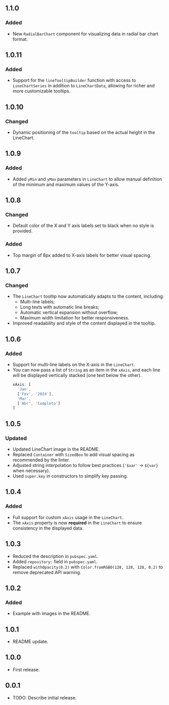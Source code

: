 ## 1.1.0

### Added

- New `RadialBarChart` component for visualizing data in radial bar chart format.

## 1.0.11

### Added

- Support for the `lineTooltipBuilder` function with access to `LineChartSeries` in addition to `LineChartData`, allowing for richer and more customizable tooltips.

## 1.0.10

### Changed

- Dynamic positioning of the `tooltip` based on the actual height in the LineChart.

## 1.0.9

### Added

- Added `yMin` and `yMax` parameters in `LineChart` to allow manual definition of the minimum and maximum values of the Y-axis.

## 1.0.8

### Changed

- Default color of the X and Y axis labels set to black when no style is provided.

### Added

- Top margin of 8px added to X-axis labels for better visual spacing.

## 1.0.7

### Changed

- The `LineChart` tooltip now automatically adapts to the content, including:
  - Multi-line labels;
  - Long texts with automatic line breaks;
  - Automatic vertical expansion without overflow;
  - Maximum width limitation for better responsiveness.
- Improved readability and style of the content displayed in the tooltip.

## 1.0.6

### Added

- Support for multi-line labels on the X-axis in the `LineChart`.
- You can now pass a list of `String` as an item in the `xAxis`, and each line will be displayed vertically stacked (one text below the other).
  ```dart
  xAxis: [
    'Jan',
    ['Fev', '2024'],
    'Mar',
    ['Abr', 'Completo']
  ]
  ```

## 1.0.5

### Updated

- Updated LineChart image in the README.
- Replaced `Container` with `SizedBox` to add visual spacing as recommended by the linter.
- Adjusted string interpolation to follow best practices (`'$var'` → `${var}` when necessary).
- Used `super.key` in constructors to simplify key passing.

## 1.0.4

### Added

- Full support for custom `xAxis` usage in the `LineChart`.
- The `xAxis` property is now **required** in the `LineChart` to ensure consistency in the displayed data.

## 1.0.3

- Reduced the description in `pubspec.yaml`.
- Added `repository:` field in `pubspec.yaml`.
- Replaced `withOpacity(0.2)` with `Color.fromRGBO(128, 128, 128, 0.2)` to remove deprecated API warning.

## 1.0.2

### Added

- Example with images in the README.

## 1.0.1

- README update.

## 1.0.0

- First release.

## 0.0.1

- TODO: Describe initial release.
